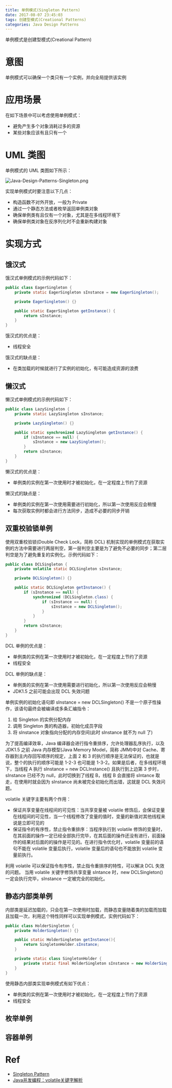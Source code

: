 ```yaml
---
title: 单例模式(Singleton Pattern)
date: 2017-08-07 23:45:03
tags: 创建型模式(Creational Patterns) 
categories: Java Design Patterns
---
```


单例模式是创建型模式(Creational Pattern)
<!-- more -->

# 意图

单例模式可以确保一个类只有一个实例，并向全局提供该实例

# 应用场景

在如下场景中可以考虑使用单例模式：

* 避免产生多个对象消耗过多的资源
* 某些对象应该有且只有一个

# UML 类图

单例模式的 UML 类图如下所示：

![Java-Design-Patterns-Singleton.png](http://otg3f8t90.bkt.clouddn.com/2017/11/28/Java-Design-Patterns-Singleton.png)

实现单例模式时要注意以下几点：

* 构造函数不对外开放，一般为 Private
* 通过一个静态方法或者枚举返回单例类对象
* 确保单例类有且仅有一个对象，尤其是在多线程环境下
* 确保单例类对象在反序列化时不会重新构建对象

# 实现方式

## 饿汉式

饿汉式单例模式的示例代码如下：

```java
public class EagerSingleton {
    private static EagerSingleton sInstance = new EagerSingleton();

    private EagerSingleton() {}

    public static EagerSingleton getInstance() {
        return sInstance;
    }
}
```

饿汉式的优点是：

* 线程安全

饿汉式的缺点是：

* 在类加载的时候就进行了实例的初始化，有可能造成资源的浪费

## 懒汉式

懒汉式单例模式的示例代码如下：

```java
public class LazySingleton {
    private static LazySingleton sInstance;

    private LazySingleton() {}

    public static synchronized LazySingleton getInstance() {
        if (sInstance == null) {
            sInstance = new LazySingleton();
        }
        return sInstance;
    }
}
```

懒汉式的优点是：

* 单例类的实例在第一次使用时才被初始化，在一定程度上节约了资源

懒汉式的缺点是：

* 单例类的实例在第一次使用需要进行初始化，所以第一次使用反应会稍慢
* 每次获取实例时都会进行方法同步，造成不必要的同步开销

## 双重校验锁单例

使用双重校验锁(Double Check Lock，简称 DCL) 机制实现的单例模式在获取实例的方法中需要进行两层判空，第一层判空主要是为了避免不必要的同步；第二层判空是为了避免重复的实例化。示例代码如下：

```java
public class DCLSingleton {
    private volatile static DCLSingleton sInstance;

    private DCLSingleton() {}

    public static DCLSingleton getInstance() {
        if (sInstance == null) {
            synchronized (DCLSingleton.class) {
                if (sInstance == null) {
                    sInstance = new DCLSingleton();
                }
            }
        }
        return sInstance;
    }
}
```

DCL 单例的优点是：

* 单例类的实例在第一次使用时才被初始化，在一定程度上节约了资源
* 线程安全

DCL 单例的缺点是：

* 单例类的实例在第一次使用需要进行初始化，所以第一次使用反应会稍慢
* JDK1.5 之前可能会出现 DCL 失效问题

单例实例的初始化语句即 sInstance = new DCLSingleton() 不是一个原子性操作，该语句最终会被编译成多条汇编指令：

1. 给 Singleton 的实例分配内存
1. 调用 Singleton 类的构造器，初始化成员字段
1. 将 sInstance 对象指向分配的内存空间(此时 sInstance 就不为 null 了)

为了提高编译效率，Java 编译器会进行指令重排序，允许处理器乱序执行，以及 JDK1.5  之前 Java 内存模型(Java Memory Model，简称 JMM)中对 Cache、寄存器到主内存回写顺序的规定，上面 2 和 3 的执行顺序是无法保证的，也就是说，整个的执行的顺序可能是 1-2-3 也可能是 1-3-2。如果是后者，在多线程环境下，当线程 A 执行 sInstance = new DCLInstance() 且执行到上边第 3 步时，sInstance 已经不为 null，此时切换到了线程 B，线程 B 会直接将 sIntance 取走，在使用时就会因为 sInstance 尚未被完全初始化而出错，这就是 DCL 失效问题。

volatile 关键字主要有两个作用：

* 保证共享变量在线程间的可见性：当共享变量被 volatile 修饰后，会保证变量在线程间的可见性，当一个线程修改了变量的值时，变量的新值对其他线程来说是立即可见的
* 保证指令的有序性，禁止指令重排序：当程序执行到 volatile 修饰的变量时，在其前面的操作一定已经全部执行完毕，在其后面的操作还没有进行，前面操作的结果对后面的的操作是可见的。在进行指令优化时，volatile 变量前的语句不能在 volatile 变量后执行，volatile 变量后的语句也不能放到 volatile 变量前执行。

利用 volatile 可以保证指令有序性，禁止指令重排序的特性，可以解决 DCL 失效 的问题。 当用 volatile 关键字修饰共享变量 sIntance 时，new DCLSingleton() 一定会执行完毕，sInstance 一定被完全的初始化。

## 静态内部类单例

内部类是延迟加载的，只会在第一次使用时加载，而静态变量随着类的加载而加载且加载一次，利用这个特性同样可以实现单例模式，实例代码如下：

```java
public class HolderSingleton {
    private HolderSingleton() {}

    public static HolderSingleton getInstance(){
        return SingletonHolder.sInstance;
    }

    private static class SingletonHolder {
        private static final HolderSingleton sInstance = new HolderSingleton();
    }
}
```

使用静态内部类实现单例模式有如下优点：

* 单例类的实例在第一次使用时才被初始化，在一定程度上节约了资源
* 线程安全

## 枚举单例

## 容器单例

# Ref

* [Singleton Pattern](http://www.oodesign.com/singleton-pattern.html)
* [Java并发编程：volatile关键字解析](http://www.cnblogs.com/dolphin0520/p/3920373.html)
